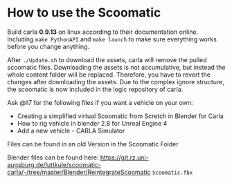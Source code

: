 # How to use the Scoomatic

Build carla **0.9.13** on linux according to their documentation online. Including `make PythonAPI` and `make launch` to make sure everything works before you change anything.

After `./Update.sh` to download the assets, carla will remove the pulled scoomatic files.
Downloading the assets is not accumulative, but instead the whole content folder will be replaced.
Therefore, you have to revert the changes after downloading the assets.
Due to the complex ignore structure, the scoomatic is now included in the logic repository of carla.

Ask @ll7 for the following files if you want a vehicle on your own:

- Creating a simplified virtual Scoomatic from Scretch in Blender for Carla
- How to rig vehicle in blender 2.8 for Unreal Engine 4
- Add a new vehicle - CARLA Simulator

Files can be found in an old Version in the Scoomatic Folder

Blender files can be found here: https://git.rz.uni-augsburg.de/luttkule/scoomatic-carla/-/tree/master/Blender/ReintegrateScoomatic `Scoomatic.fbx`

